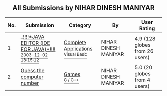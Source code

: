 ﻿<div align="center">

## All Submissions by NIHAR DINESH MANIYAR

</div>

No.  | Submission | Category | By   | User Rating
---- | ---------- | -------- | ---- | -----------
1 | [\_\!\!\!\!\*JAVA EDITOR \(IDE FOR JAVA\)\*\!\!\!\!<br /><sup>2003-12-02 18:15:12</sup>](https://github.com/Planet-Source-Code/nihar-dinesh-maniyar-java-editor-ide-for-java__1-50260) | [Complete Applications<br /><sup>Visual Basic</sup>](../ByCategory/complete-applications__1-27.md) | NIHAR DINESH MANIYAR | 4.9 (128 globes from 26 users)
2 | [Guess the computer number<br />](https://github.com/Planet-Source-Code/nihar-dinesh-maniyar-guess-the-computer-number__3-7255) | [Games<br /><sup>C / C++</sup>](../ByCategory/games__3-13.md) | NIHAR DINESH MANIYAR | 5.0 (20 globes from 4 users)
